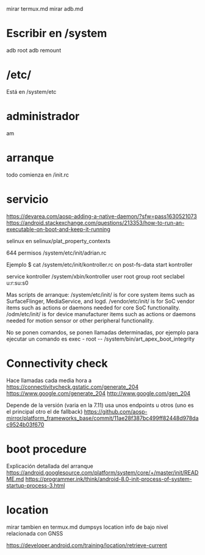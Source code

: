 mirar termux.md
mirar adb.md

# Escribir en /system
adb root
adb remount


# /etc/
Está en /system/etc

# administrador
am


# arranque
todo comienza en /init.rc

# servicio
https://devarea.com/aosp-adding-a-native-daemon/?sfw=pass1630521073
https://android.stackexchange.com/questions/213353/how-to-run-an-executable-on-boot-and-keep-it-running

selinux en selinux/plat_property_contexts

644 permisos
/system/etc/init/adrian.rc

Ejemplo
$ cat /system/etc/init/kontroller.rc
on post-fs-data
    start kontroller

service kontroller /system/xbin/kontroller
    user root
    group root
    seclabel u:r:su:s0



Mas scripts de arranque:
/system/etc/init/ is for core system items such as SurfaceFlinger, MediaService, and logd.
/vendor/etc/init/ is for SoC vendor items such as actions or daemons needed for core SoC functionality.
/odm/etc/init/ is for device manufacturer items such as actions or daemons needed for motion sensor or other peripheral functionality.

No se ponen comandos, se ponen llamadas determinadas, por ejemplo para ejecutar un comando es
    exec - root -- /system/bin/art_apex_boot_integrity


# Connectivity check

Hace llamadas cada media hora a
https://connectivitycheck.gstatic.com/generate_204
https://www.google.com/generate_204
http://www.google.com/gen_204

Depende de la versión (varia en la 7.11) usa unos endpoints u otros (uno es el principal  otro el de fallback)
https://github.com/aosp-mirror/platform_frameworks_base/commit/11ae28f387bc499ff82448d978dac9524b03f670

# boot procedure
Explicación detallada del arranque
https://android.googlesource.com/platform/system/core/+/master/init/README.md
https://programmer.ink/think/android-8.0-init-process-of-system-startup-process-3.html


# location
mirar tambien en termux.md
dumpsys location
info de bajo nivel relacionada con GNSS

https://developer.android.com/training/location/retrieve-current
